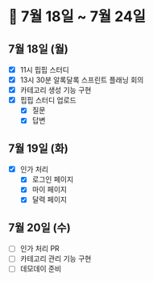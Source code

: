 # 🐯 7월 18일 ~ 7월 24일

## 7월 18일 (월)

- [x] 11시 핍핍 스터디
- [x] 13시 30분 알록달록 스프린트 플래닝 회의
- [x] 카테고리 생성 기능 구현
- [x] 핍핍 스터디 업로드
  - [x] 질문
  - [x] 답변

## 7월 19일 (화)

- [x] 인가 처리
  - [x] 로그인 페이지
  - [x] 마이 페이지
  - [x] 달력 페이지

## 7월 20일 (수)

- [ ] 인가 처리 PR
- [ ] 카테고리 관리 기능 구현
- [ ] 데모데이 준비
